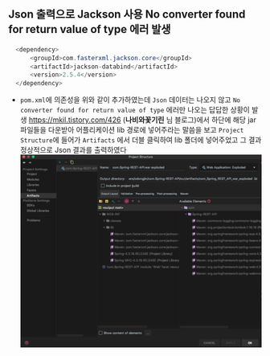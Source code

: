 ## Json 출력으로 Jackson 사용 No converter found for return value of type 에러 발생
  
  ```java
    <dependency>
        <groupId>com.fasterxml.jackson.core</groupId>
        <artifactId>jackson-databind</artifactId>
        <version>2.5.4</version>
    </dependency>
  ```

  * `pom.xml`에 의존성을 위와 같이 추가하였는데 `Json` 데이터는 나오지 않고
     `No converter found for return value of type` 에러만 나오는 답답한 상황이 발생
     https://mkil.tistory.com/426 (__나비와꽃기린__ 님 블로그)에서 하단에 해당 jar 파일들을
     다운받아 어플리케이션 lib 경로에 넣어주라는 말씀을 보고 `Project Structure`에 들어가 `Artifacts` 에서
     더블 클릭하여 lib 폴더에 넣어주었고 그 결과 정상적으로 Json 결과를 출력하였다
     ![Project-Structure](Project-Structure.png)

     
